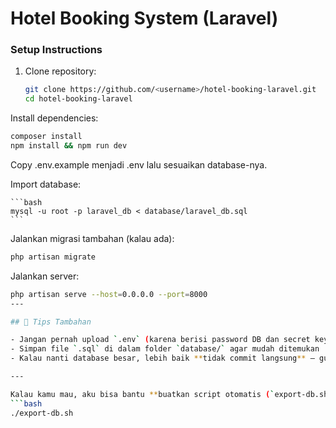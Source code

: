 # Hotel Booking System (Laravel)

### Setup Instructions

1. Clone repository:
   ```bash
   git clone https://github.com/<username>/hotel-booking-laravel.git
   cd hotel-booking-laravel
   ```
Install dependencies:

```bash
composer install
npm install && npm run dev
```
Copy .env.example menjadi .env lalu sesuaikan database-nya.

Import database:

    ```bash
    mysql -u root -p laravel_db < database/laravel_db.sql
    ```
Jalankan migrasi tambahan (kalau ada):

```bash
php artisan migrate
```
Jalankan server:

```bash
php artisan serve --host=0.0.0.0 --port=8000
---

## 🧠 Tips Tambahan

- Jangan pernah upload `.env` (karena berisi password DB dan secret key)
- Simpan file `.sql` di dalam folder `database/` agar mudah ditemukan
- Kalau nanti database besar, lebih baik **tidak commit langsung** — gunakan *seeders* Laravel atau `php artisan db:seed`

---

Kalau kamu mau, aku bisa bantu **buatkan script otomatis (`export-db.sh`)** supaya kamu tinggal jalankan satu perintah:
```bash
./export-db.sh
